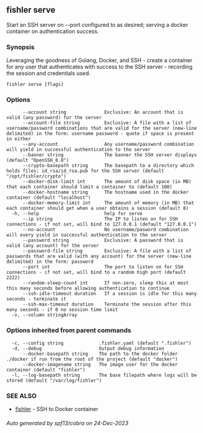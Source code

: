 ## fishler serve

Start an SSH server on --port configured to as desired; serving a docker container on authentication success.

### Synopsis

Leveraging the goodness of Golang, Docker, and SSH - create a container for any user that authenticates with success to the SSH server - recording the session and credentials used.

```
fishler serve [flags]
```

### Options

```
      --account string              Exclusive: An account that is valid (any password) for the server
      --account-file string         Exclusive: A file with a list of username/password combinations that are valid for the server (new-line delimited) in the form: username password - quote if space is present in either
      --any-account                 Any username/password combination will yield in successful authentication to the server
      --banner string               The banner the SSH server displays (default "OpenSSH_8.8")
      --crypto-basepath string      The basepath to a directory which holds files: id_rsa/id_rsa.pub for the SSH server (default "/opt/fishler/crypto")
      --docker-disk-limit int       The amount of disk space (in MB) that each container should limit a container to (default 100)
      --docker-hostname string      The hostname used in the docker container (default "localhost")
      --docker-memory-limit int     The amount of memory (in MB) that each container should get when a user obtains a session (default 8)
  -h, --help                        help for serve
      --ip string                   The IP to listen on for SSH connections - if not set, will bind to 127.0.0.1 (default "127.0.0.1")
      --no-account                  No username/pasword combination will every yield in successful authentication to the server
      --password string             Exclusive: A password that is valid (any account) for the server
      --password-file string        Exclusive: A file with a list of passwords that are valid (with any account) for the server (new-line delimited) in the form: password
      --port int                    The port to listen on for SSH connections - if not set, will bind to a random high port (default 2222)
      --random-sleep-count int      If non-zero, sleep this at most this many seconds before allowing authentication to continue
      --ssh-idle-timeout duration   If a session is idle for this many seconds - terminate it
      --ssh-max-timeout duration    Terminate the session after this many seconds - if 0 no session time limit
  -v, --volumn stringArray          
```

### Options inherited from parent commands

```
  -c, --config string             .fishler.yaml (default ".fishler")
  -d, --debug                     Output debug information
      --docker-basepath string    The path to the docker folder ./docker if run from the root of the project (default "docker")
      --docker-imagename string   The image user for the docker container (default "fishler")
  -l, --log-basepath string       The base filepath where logs will be stored (default "/var/log/fishler")
```

### SEE ALSO

* [fishler](fishler.md)	 - SSH to Docker container

###### Auto generated by spf13/cobra on 24-Dec-2023
